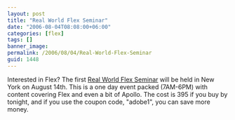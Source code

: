 ```yaml
---
layout: post
title: "Real World Flex Seminar"
date: "2006-08-04T08:08:00+06:00"
categories: [flex]
tags: []
banner_image: 
permalink: /2006/08/04/Real-World-Flex-Seminar
guid: 1448
---
```


Interested in Flex? The first <a href="http://www.flexseminar.com/">Real World Flex Seminar</a> will be held in New York on August 14th. This is a one day event packed (7AM-6PM) with content covering Flex and even a bit of Apollo. The cost is 395 if you buy by tonight, and if you use the coupon code, "adobe1", you can save more money.